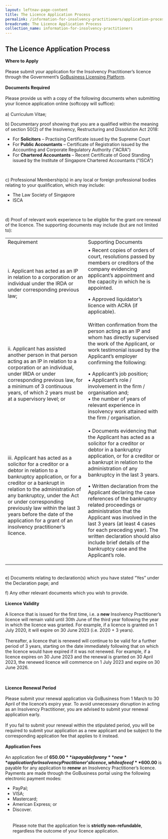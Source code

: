 ```yaml
---
layout: leftnav-page-content
title: The Licence Application Process
permalink: /information-for-insolvency-practitioners/application-process/
breadcrumb: The Licence Application Process
collection_name: information-for-insolvency-practitioners
---
```


The Licence Application Process
---
**Where to Apply**
<br><br>
Please submit your application for the Insolvency Practitioner’s licence through the Government’s <a href="https://www.gobusiness.gov.sg/licences" target="_blank">GoBusiness Licensing Platform</a>.
<br><br>
**Documents Required**
<br><br>
Please provide us with a copy of the following documents when submitting your licence application online (softcopy will suffice):
<br><br>
a) Curriculum Vitae;
<br>

b) Documentary proof showing that you are a qualified within the meaning of section 50(2) of the Insolvency, Restructuring and Dissolution Act 2018:
<br>
* For **Solicitors** – Practising Certificate issued by the Supreme Court <br>
* For **Public Accountants** – Certificate of Registration issued by the Accounting and Corporate Regulatory Authority ("ACRA") <br>
* For **Chartered Accountants** – Recent Certificate of Good Standing issued by the Institute of Singapore Chartered Accountants ("ISCA")
<br>

c) Professional Membership(s) in any local or foreign professional bodies relating to your qualification, which may include:
<br>
* The Law Society of Singapore
* ISCA
<br>

d) Proof of relevant work experience to be eligible for the grant ore renewal of the licence. The supporting documents may include (but are not limited to):
<br>
<table>
<tr>
  <td>Requirement</td>
  <td>Supporting Documents</td>
 </tr>
 <tr>
  <td>i.	Applicant has acted as an IP in relation to a corporation or an individual under the IRDA or under corresponding previous law;</td>
  <td>
•	Recent copies of orders of court, resolutions passed by members or creditors of the company evidencing applicant’s appointment and the capacity in which he is appointed.

•	Approved liquidator’s licence with ACRA 
(if applicable).

</td>
 </tr>
 <tr>
  <td>ii.	Applicant has assisted another person in that person acting as an IP in relation to a corporation or an individual, under IRDA or under corresponding previous law, for a minimum of 3 continuous years, of which 2 years must be at a supervisory level; or 
</td>
  <td>Written confirmation from the person acting as an IP and whom has directly supervised the work of the Applicant, or work testimonial issued by the Applicant’s employer confirming the following:

•	Applicant’s job position;<br>
•	Applicant’s role / involvement in the firm / organisation and; <br>
•	the number of years of relevant experience in insolvency work attained with the firm / organisation. <br>

</td>
 </tr>
 <tr>
  <td>iii.	Applicant has acted as a solicitor for a creditor or a debtor in relation to a bankruptcy application, or for a creditor or a bankrupt in relation to the administration of any bankruptcy, under the Act or under corresponding previously law within the last 3 years before the date of the application for a grant of an insolvency practitioner’s licence. </td>
  <td>•	Documents evidencing that the Applicant has acted  as a solicitor for a creditor or debtor in a bankruptcy application, or for a creditor or a bankrupt in relation to the administration of any bankruptcy in the last 3 years.

•	Written declaration from the Applicant declaring the case references of the bankruptcy related proceedings or administration that the Applicant was involved in the last 3 years (at least 4 cases for each preceding year). The written declaration should also include brief details of the bankruptcy case and the Applicant’s role. 
</td>
 </tr>
  
</table><br>
e) Documents relating to declaration(s) which you have stated “Yes” under the Declaration page; and
<br>

f) Any other relevant documents which you wish to provide.
<br><br>
**Licence Validity**
<br><br>
A licence that is issued for the first time, i.e. a **new** Insolvency Practitioner’s licence will remain valid until 30th June of the third year following the year in which the licence was granted. For example, if a licence is granted on 1 July 2020, it will expire on 30 June 2023 (i.e. 2020 + 3 years).
<br><br>
Thereafter, a licence that is renewed will continue to be valid for a further period of 3 years, starting on the date immediately following that on which the licence would have expired if it was not renewed. For example, if a licence expires on 30 June 2023 and the renewal is granted on 30 April 2023, the renewed licence will commence on 1 July 2023 and expire on 30 June 2026.

<br><br>
**Licence Renewal Period**
<br><br>
Please submit your renewal application via GoBusiness from 1 March to 30 April of the licence’s expiry year. To avoid unnecessary disruption in acting as an Insolvency Practitioner, you are advised to submit your renewal application early. 
<br><br>
If you fail to submit your renewal within the stipulated period, you will be required to submit your application as a new applicant and be subject to the corresponding application fee that applies to it instead.
<br><br>
**Application Fees**
<br><br> 
An application fee of **$650.00** is payable for any **new** application for Insolvency Practitioner’s licence, while a fee of **$600.00** is payable for any application to **renew** an Insolvency Practitioner’s licence. Payments are made through the GoBusiness portal using the following electronic payment modes:
<br>
* PayPal;<br>
* VISA;<br>
* Mastercard;<br>
* American Express; or<br>
* Discover.<br>
<br><br>
Please note that the application fee is **strictly non-refundable**, regardless the outcome of your licence application.
<br>

